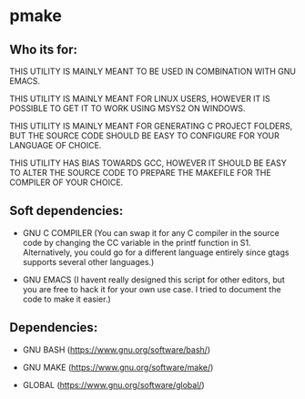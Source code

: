 # pmake

## Who its for:

THIS UTILITY IS MAINLY MEANT TO BE USED IN COMBINATION WITH GNU EMACS.

THIS UTILITY IS MAINLY MEANT FOR LINUX USERS, HOWEVER IT IS POSSIBLE TO GET IT TO WORK USING MSYS2 ON WINDOWS.

THIS UTILITY IS MAINLY MEANT FOR GENERATING C PROJECT FOLDERS, BUT THE SOURCE CODE SHOULD BE EASY TO CONFIGURE FOR YOUR LANGUAGE OF CHOICE.

THIS UTILITY HAS BIAS TOWARDS GCC, HOWEVER IT SHOULD BE EASY TO ALTER THE SOURCE CODE TO PREPARE THE MAKEFILE FOR THE COMPILER OF YOUR CHOICE.

## Soft dependencies:

- GNU C COMPILER (You can swap it for any C compiler in the source code by changing the CC variable in the printf function in S1. Alternatively, you could go for a different language entirely since gtags supports several other languages.)

- GNU EMACS (I havent really designed this script for other editors, but you are free to hack it for your own use case. I tried to document the code to make it easier.)

## Dependencies:

* GNU BASH (https://www.gnu.org/software/bash/)

* GNU MAKE (https://www.gnu.org/software/make/)

* GLOBAL (https://www.gnu.org/software/global/)
